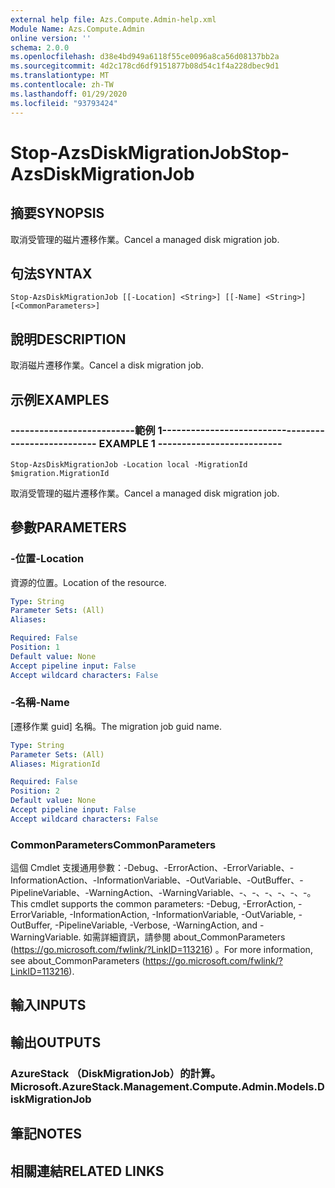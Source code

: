 ```yaml
---
external help file: Azs.Compute.Admin-help.xml
Module Name: Azs.Compute.Admin
online version: ''
schema: 2.0.0
ms.openlocfilehash: d38e4bd949a6118f55ce0096a8ca56d08137bb2a
ms.sourcegitcommit: 4d2c178cd6df9151877b08d54c1f4a228dbec9d1
ms.translationtype: MT
ms.contentlocale: zh-TW
ms.lasthandoff: 01/29/2020
ms.locfileid: "93793424"
---
```

# <span data-ttu-id="cd643-101">Stop-AzsDiskMigrationJob</span><span class="sxs-lookup"><span data-stu-id="cd643-101">Stop-AzsDiskMigrationJob</span></span>

## <span data-ttu-id="cd643-102">摘要</span><span class="sxs-lookup"><span data-stu-id="cd643-102">SYNOPSIS</span></span>
<span data-ttu-id="cd643-103">取消受管理的磁片遷移作業。</span><span class="sxs-lookup"><span data-stu-id="cd643-103">Cancel a managed disk migration job.</span></span>

## <span data-ttu-id="cd643-104">句法</span><span class="sxs-lookup"><span data-stu-id="cd643-104">SYNTAX</span></span>

```
Stop-AzsDiskMigrationJob [[-Location] <String>] [[-Name] <String>] [<CommonParameters>]
```

## <span data-ttu-id="cd643-105">說明</span><span class="sxs-lookup"><span data-stu-id="cd643-105">DESCRIPTION</span></span>
<span data-ttu-id="cd643-106">取消磁片遷移作業。</span><span class="sxs-lookup"><span data-stu-id="cd643-106">Cancel a disk migration job.</span></span>

## <span data-ttu-id="cd643-107">示例</span><span class="sxs-lookup"><span data-stu-id="cd643-107">EXAMPLES</span></span>

### <span data-ttu-id="cd643-108">--------------------------範例 1--------------------------</span><span class="sxs-lookup"><span data-stu-id="cd643-108">-------------------------- EXAMPLE 1 --------------------------</span></span>
```
Stop-AzsDiskMigrationJob -Location local -MigrationId $migration.MigrationId
```

<span data-ttu-id="cd643-109">取消受管理的磁片遷移作業。</span><span class="sxs-lookup"><span data-stu-id="cd643-109">Cancel a managed disk migration job.</span></span>

## <span data-ttu-id="cd643-110">參數</span><span class="sxs-lookup"><span data-stu-id="cd643-110">PARAMETERS</span></span>

### <span data-ttu-id="cd643-111">-位置</span><span class="sxs-lookup"><span data-stu-id="cd643-111">-Location</span></span>
<span data-ttu-id="cd643-112">資源的位置。</span><span class="sxs-lookup"><span data-stu-id="cd643-112">Location of the resource.</span></span>

```yaml
Type: String
Parameter Sets: (All)
Aliases: 

Required: False
Position: 1
Default value: None
Accept pipeline input: False
Accept wildcard characters: False
```

### <span data-ttu-id="cd643-113">-名稱</span><span class="sxs-lookup"><span data-stu-id="cd643-113">-Name</span></span>
<span data-ttu-id="cd643-114">[遷移作業 guid] 名稱。</span><span class="sxs-lookup"><span data-stu-id="cd643-114">The migration job guid name.</span></span>

```yaml
Type: String
Parameter Sets: (All)
Aliases: MigrationId

Required: False
Position: 2
Default value: None
Accept pipeline input: False
Accept wildcard characters: False
```

### <span data-ttu-id="cd643-115">CommonParameters</span><span class="sxs-lookup"><span data-stu-id="cd643-115">CommonParameters</span></span>
<span data-ttu-id="cd643-116">這個 Cmdlet 支援通用參數：-Debug、-ErrorAction、-ErrorVariable、-InformationAction、-InformationVariable、-OutVariable、-OutBuffer、-PipelineVariable、-WarningAction、-WarningVariable、-、-、-、-、-、-。</span><span class="sxs-lookup"><span data-stu-id="cd643-116">This cmdlet supports the common parameters: -Debug, -ErrorAction, -ErrorVariable, -InformationAction, -InformationVariable, -OutVariable, -OutBuffer, -PipelineVariable, -Verbose, -WarningAction, and -WarningVariable.</span></span> <span data-ttu-id="cd643-117">如需詳細資訊，請參閱 about_CommonParameters (https://go.microsoft.com/fwlink/?LinkID=113216) 。</span><span class="sxs-lookup"><span data-stu-id="cd643-117">For more information, see about_CommonParameters (https://go.microsoft.com/fwlink/?LinkID=113216).</span></span>

## <span data-ttu-id="cd643-118">輸入</span><span class="sxs-lookup"><span data-stu-id="cd643-118">INPUTS</span></span>

## <span data-ttu-id="cd643-119">輸出</span><span class="sxs-lookup"><span data-stu-id="cd643-119">OUTPUTS</span></span>

### <span data-ttu-id="cd643-120">AzureStack （DiskMigrationJob）的計算。</span><span class="sxs-lookup"><span data-stu-id="cd643-120">Microsoft.AzureStack.Management.Compute.Admin.Models.DiskMigrationJob</span></span>

## <span data-ttu-id="cd643-121">筆記</span><span class="sxs-lookup"><span data-stu-id="cd643-121">NOTES</span></span>

## <span data-ttu-id="cd643-122">相關連結</span><span class="sxs-lookup"><span data-stu-id="cd643-122">RELATED LINKS</span></span>

